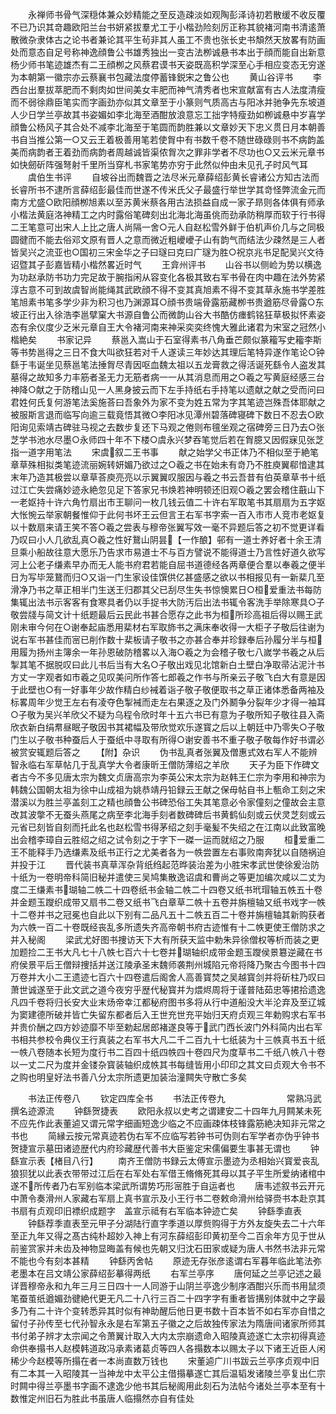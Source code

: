 <!-- { "loadSidebar": true } -->
　　永禅师书骨气深穏体兼众妙精能之至反造疎淡如观陶彭泽诗初若散缓不收反覆不已乃识其竒趣欧阳兰台书妍紧拔羣尤工于小楷劲险刻厉正称其貌褚河南书清逺萧散微杂隶体古之论书者兼论其平生茍非其人虽工不贵也张长史书頽然天放畧有防画处而意态自足号称神逸顔鲁公书雄秀独出一变古法栁诚悬书本出于顔而能自出新意杨少师书笔迹雄杰有二王顔栁之风蔡君谟书天姿既高积学深至心手相应变态无穷遂为本朝第一徽宗亦云蔡襄书包藏法度停蓄锋鋭宋之鲁公也
　　黄山谷评书
　　李西台出羣拔萃肥而不剩肉如世间美女丰肥而神气清秀者也宋宣献富有古人法度清瘦而不弱徐鼎臣笔实而字画劲亦似其文章至于小篆则气质高古与阳冰并驰争先东坡道人少日学兰亭故其书姿媚如李北海至酒酣放浪意忘工拙字特瘦劲如栁诚悬中岁喜学顔鲁公杨风子其合处不减李北海至于笔圆而韵胜兼以文章妙天下忠义贯日月本朝善书自当推公第一○又云王着极善用笔若使胷中有书数千卷不随世碌碌则书不病韵盖美而病韵者王着劲而病韵者周越诚皆渠侬胷次之罪非学者不尽功也○又云米元章书如快劒斫阵强弩射千里所当穿札书家笔势亦穷于此然似仲由未见孔子时风气耳
　　虞伯生书评
　　自坡谷出而魏晋之法尽米元章薛绍彭黄长睿诸公方知古法而长睿所书不逮所言薛绍彭最佳而世遂不传米氏父子最盛行举世学其竒怪弊流金元而南方尤盛○欧阳顔栁旭素以至苏黄米蔡各用古法损益自成一家子昻则各体俱有师承小楷法黄庭洛神精工之内时露俗笔碑刻出北海北海虽佻而劲承防稍厚而软于行书得二王笔意可出宋人上比之唐人尚隔一舍○元人自赵松雪外鲜于伯机声价几与之同极圆徤而不能去俗邓文原有晋人之意而微近粗巙巙子山有韵气而结法少疎然是三人者皆吴兴之流亚也○国初三宋金华之子曰璲曰克曰广璲为胜○祝京兆书足配吴兴文待诏暨其子彭嘉皆精小楷然畧近时气
　　王弇州评书
　　山谷书以侧崄为势以横逸为功赵承防书功力完足故于腕指闲从容变化各极其致右军书骨在肉中趣在法外势紧淳古意不可到故虞智尚能绳其武欧顔不得不变其真旭素不得不变其草永施书学差胜笔旭素书笔多学少非为积习也乃渊源耳○顔书贵端骨露筋藏栁书贵遒筋尽骨露○东坡正行出入徐浩李邕擘窠大书源自鲁公而微韵山谷大书酷仿瘗鹤铭狂草极拟怀素姿态有余仪度少乏米元章自王大令褚河南来神采奕奕终愧大雅此诸君为宋室之冠然小楷絶矣
　　书家记异
　　蔡邕入嵩山于石室得素书八角垂芒颇似篆籕写史籕李斯等书势邕得之三日不食大叫欲狂若对千人遂读三年妙达其理后笔特异遂作笔论○钟繇于韦诞坐见蔡邕笔法捶胷尽青因呕血魏太祖以五龙膏救之得活诞死繇令人盗发其墓得之故知多力丰筋者圣无力无筋者病一一从其消息而用之○羲之写黄庭经感三台神降○献之于防稽山见一人黑身披云而下左手持纸右手持笔以遗献之献之受而问曰君姓何氏复何游笔法奚施荅曰吾象外为家不变为姓五常为字其笔迹岂殊吾体耶献之被服斯言退而临写向逾三载竟悟其微○李阳冰见潭州碧落碑寝碑下数日不忍去○欧阳询见索靖古碑驻马视之去数步复还下马观之倦则布氊坐观之宿碑旁三日乃去○张芝学书池水尽墨○永师四十年不下楼○虞永兴梦吞笔觉后若在胷臆又因假寐见张芝指一道字用笔法
　　宋虞叙二王书事
　　献之始学父书正体乃不相似至于絶笔章草殊相拟类笔迹流丽婉转妍媚乃欲过之○羲之书在始未有竒乃不胜庾翼郗愔逮其末年乃造其极尝以章草荅庾亮亮以示翼翼叹服因与羲之书云吾昔有伯英章草书十纸过江亡失尝痛妙迹永絶忽见足下答家兄书焕若神明顿还旧观○羲之罢会稽住蕺山下一老妪持十许六角竹扇出市王聊问一枚几钱云值二十许右军取笔书其扇扇为五字妪大怅惋云举家朝餐惟仰于此何书坏王云但言王右军书字索一百入市市人竞市老妪复以十数扇来请王笑不答○羲之尝表与穆帝张翼写效一毫不异题后答之初不觉更详看乃叹曰小人几欲乱真○羲之性好鵞山阴昙【一作酿】邨有一道士养好者十余王清旦乘小船故往意大愿乐乃告求市易道士不与百方譬说不能得道士乃言性好道久欲写河上公老子缣素早办而无人能书府君若能自屈书道德经各两章便合羣以奉羲之便半日为写毕笼鵞而归○又诣一门生家设佳馔供亿甚盛感之欲以书相报见有一新棐几至滑净乃书之草正相半门生送王归郡其父已刮尽生失书惊懊累日○桓爱重法书每防集辄出法书示客客有食寒具者仍以手捉书大防汚后出法书辄令客洗手举除寒具○子敬尝牋与简文计十纸题最后云民此书甚合愿存之此书为桓所珍高祖后得以赐王武刚未审今何在○谢奉起庙悉用棐材右军取斾书之满床奉收得一大柜子子敬后往谢为说右军书甚佳而宻已削作数十棐板请子敬书之亦甚合奉并珍録奉后孙履分半与桓用履为扬州主簿余一年孙恩破防稽畧以入海○羲之为会稽子敬七八嵗学书羲之从后掣其笔不据脱叹曰此儿书后当有大名○子敬出戏见北馆新白土壁白净取帚沾泥汁书方丈一字观者如市羲之见叹美问所作答七郎羲之作书与所亲云子敬飞白大有意是因于此壁也○有一好事年少故作精白纱裓着诣子敬子敬便取书之草正诸体悉备两袖及标畧周年少觉王左右有凌夺色掣裓而走左右果逐之及门外鬭争分裂年少才得一袖耳○子敬为吴兴羊欣父不疑为乌程令欣时年十五六书已有意为子敬所知子敬往县入斋欣衣新白绢帬昼眠子敬因书其裙幅及带欣觉欢乐遂寳之后以上朝廷中乃零失○子敬门生以子敬书种蚕后人于蚕纸中寻取有所得○谢安善书不重子敬子敬每作好书谓必被赏安辄题后答之
　　【附】杂识
　　伪书乱真者张翼及僧惠式效右军人不能辨智永临右军草帖几于乱真学大令者康昕王僧防薄绍之羊欣
　　天子为臣下作碑文者古今不多见唐太宗为魏文贞唐高宗为李英公宋太宗为赵韩王仁宗为李用和神宗为韩魏公国朝太祖为徐中山成祖为姚恭靖丹铅録云王献之保毋帖自书上甎命工刻之宋潜溪以为胜兰亭盖刻工之精也顔鲁公书碑恐俗工失其笔意必令家僮刻之僮故会主意改其波撆不无蚕头燕尾之病至李北海手刻者数碑碑后书黄鹤仙刻或云伏灵芝刻或云元省已刻皆自刻而托此名也赵松雪书得茅绍之刻手毫髪不失绍之在江南以此致富晚出会稽李璋自云胜绍之绍之试令刻之于字下一磔一运而就绍之乃服
　　桓爱重二王不能释手乃选缣素及纸书正行之尤美者各为一帙尝置左右事败南奔犹以自随祸迫并投于江
　　晋代装书真草浑杂背纸绉起范晔装治差为小胜宋孝武世使徐爰治防十纸为一卷明帝科简旧秘并遣使三吴鸠集散逸诏虞和曹尚之等更加编次咸以二丈为度二王缣素书瑚轴二帙二十四卷纸书金轴二帙二十四卷又纸书玳瑁轴五帙五十卷并金题玉躞织成带又扇书二卷又纸书飞白章草二帙十五卷并旃檀轴又纸书戏字一帙十二卷并书之冠冕也自此以下别有二品凡五十二帙五百二十卷并旃檀轴其新购获者为六帙一百二十卷既经丧乱多所遗失齐高帝朝书府古迹惟有十二帙更使王僧防求之并入秘阁
　　梁武尤好图书捜访天下大有所获天监中勅朱异徐僧权等析而装之更加题捡二王书大凡七十八帙七百六十七卷并瑚轴织成带金题玉躞侯景簒逆藏在书府侯景平后王僧辩捜括并送江陵承圣末魏师袭荆州城陷元帝将降乃聚古今图书十四万卷并大小二王遗迹七百六十四卷遣后阁舍人高善寳焚之吴越寳剑并将斫柱乃叹曰萧世诚遂至于此文武之道今夜穷乎歴代秘寳并为煨烬周将于谨普陆茹忠等捃拾遗逸凡四千卷将归长安大业末炀帝幸江都秘府图书多将从行中道船没大半沦弃及至辽城为窦建德所破并皆亡失留东都者后入王世充世充平始归天府贞观三年勅购求右军书并贵价酬之四方妙迹靡不毕至勅起居郎褚遂良等于武门西长波门外科简内出右军书相共参校令典仪王行真装之右军书大凡二千二百九十七纸装为十三帙真书五十纸一帙八卷随本长短为度行书二百四十纸四帙四十卷四尺为度草书二千纸八帙八十卷以一丈二尺为度并金镂杂寳装轴织成帙其书每缝皆用小印印之其文曰贞观大令书不之购也明皇好法书善八分太宗所遗更加装治潼闗失守散亡多矣

　　书法正传卷八
　　钦定四库全书
　　书法正传卷九　　　　　　　常熟冯武撰名迹源流
　　钟繇贺捷表
　　欧阳永叔以史考之谓建安二十四年九月闗某未死不应先作此表董逌又谓元常字细画短逸少临之不应画疎体枝锋露筋絶决知非元常之书也
　　简縁云按元常真迹若伪右军不应临写若钟书可伪则右军学者亦伪乎钟书贺捷宣示墓田诸迹歴代内府珍藏歴代善书大臣鉴定宋儒偏要生事甚无谓也
　　钟繇宣示表【楮目八行】
　　南齐王僧防书録云太傅宣示墨迹为丞相始兴寳爱丧乱狼狈犹以此表衣带带过江后在右军处右军借王脩脩死其母以其子平生所爱纳诸棺中遂不所传者乃右军别临本梁武所谓势巧形宻胜于自运者也
　　唐韦述叙书云开元中萧令奏滑州人家藏右军扇上真书宣示及小王行书二卷敕命滑州给驿赍书本赴京其书扇有贞观印旧褾织成题字　盖宣示祗有右军临本钟迹亡矣
　　钟繇季直表
　　钟繇荐季直表至元甲子分湖陆行直字季道以厚赀购得于方外友旋失去二十六年至正九年又得之髙古纯朴超妙入神上有河东薛绍彭印黄初至今二百余年方见于世从前鉴赏家并未齿及神物显晦盖有候也先朝又归沈石田家或疑为唐人书然书法非元常不能也今有刻本甚精
　　钟繇丙舍帖
　　原迹无存张彦逺谓右军暮年临此笔法弥老墨本在吕文靖公家薛绍彭摹得两纸
　　右军兰亭序
　　唐何延之兰亭记述之最详晋穆帝永和九年三月三日四十一人同游于山阴兰亭逸少制序酒酣兴乐而书用鼠须笔蚕茧纸遒媚劲徤絶代更无凡二十八行三百二十四字字有重者皆搆别体就中之字最多乃有二十许个变转悉异其时似有神助醒后他日更书数十百本皆不如右军亦自惜之留付子孙传至七代孙智永永是右军第五子徽之之后故独传家法为隋唐间诸家所师其书付弟子辨才太宗闻之令萧翼计取入大内太宗崩遗命入昭陵真迹遂亡太宗初得真迹命供奉搨书人赵模韩道政冯承素诸葛贞等四人各搨数本以赐太子以下诸王近臣人闲稀少今赵模等所搨在者一本尚直数万钱也
　　宋董逌广川书跋云兰亭序贞观中旧有二本其一入昭陵其一当神龙中太平公主借搨摹遂亡其后温韬发诸陵兰亭复出仁宗时闗中得兰亭墨书字画不逮逸少他书其后秘阁用此刻石为法帖今诸处兰亭本至有十数惟定州旧石为胜此书虽唐人临搨然亦自有佳处
